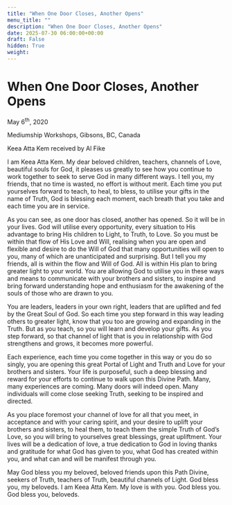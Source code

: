 ```yaml
---
title: "When One Door Closes, Another Opens"
menu_title: ""
description: "When One Door Closes, Another Opens"
date: 2025-07-30 06:00:00+00:00
draft: False
hidden: True
weight:
---
```

# When One Door Closes, Another Opens

May 6<sup>th</sup>, 2020

Mediumship Workshops, Gibsons, BC, Canada

Keea Atta Kem received by Al Fike

I am Keea Atta Kem. My dear beloved children, teachers, channels of Love, beautiful souls for God, it pleases us greatly to see how you continue to work together to seek to serve God in many different ways. I tell you, my friends, that no time is wasted, no effort is without merit. Each time you put yourselves forward to teach, to heal, to bless, to utilise your gifts in the name of Truth, God is blessing each moment, each breath that you take and each time you are in service.

As you can see, as one door has closed, another has opened. So it will be in your lives. God will utilise every opportunity, every situation to His advantage to bring His children to Light, to Truth, to Love. So you must be within that flow of His Love and Will, realising when you are open and flexible and desire to do the Will of God that many opportunities will open to you, many of which are unanticipated and surprising. But I tell you my friends, all is within the flow and Will of God. All is within His plan to bring greater light to your world. You are allowing God to utilise you in these ways and means to communicate with your brothers and sisters, to inspire and bring forward understanding  hope and enthusiasm for the awakening of the souls of those who are drawn to you.

You are leaders,  leaders in your own right, leaders that are uplifted and fed by the Great Soul of God. So each time you step forward in this way leading others to greater light, know that you too are growing and expanding in the Truth.  But as you teach, so you will learn and develop your gifts. As you step forward, so that channel of light that is you in relationship with God strengthens and grows, it becomes more powerful.

Each experience, each time you come together in this way or you do so singly, you are opening this great Portal of Light and Truth and Love for your brothers and sisters. Your life is purposeful, such a deep blessing and reward for your efforts to continue to walk upon this Divine Path. Many, many experiences are coming. Many doors will indeed open. Many individuals will come close seeking Truth, seeking to be inspired and directed.

As you place foremost your channel of love for all that you meet, in acceptance and with your caring spirit, and your desire to uplift your brothers and sisters, to heal them, to teach them the simple Truth of God’s Love, so you will bring to yourselves great blessings, great upliftment. Your lives will be a dedication of love, a true dedication to God in loving thanks and gratitude for what God has given to you, what God has created within you, and what can and will be manifest through you.

May God bless you my beloved, beloved friends upon this Path Divine, seekers of Truth, teachers of Truth, beautiful channels of Light. God bless you, my beloveds. I am Keea Atta Kem. My love is with you. God bless you. God bless you, beloveds.
